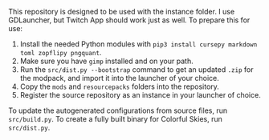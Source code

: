 This repository is designed to be used with the instance folder. I use GDLauncher, but Twitch App should work just as well. To prepare this for use:

1. Install the needed Python modules with `pip3 install cursepy markdown toml zopflipy pngquant`.
2. Make sure you have `gimp` installed and on your path.
3. Run the `src/dist.py --bootstrap` command to get an updated `.zip` for the modpack, and import it into the launcher of your choice.
4. Copy the `mods` and `resourcepacks` folders into the repository.
5. Register the source repository as an instance in your launcher of choice.

To update the autogenerated configurations from source files, run `src/build.py`.
To create a fully built binary for Colorful Skies, run `src/dist.py`.
